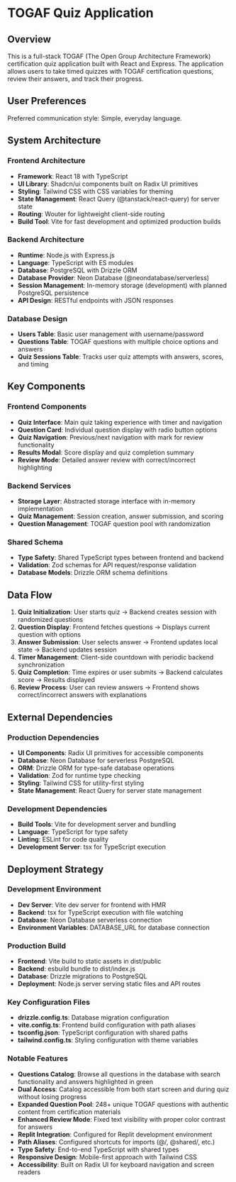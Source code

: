 # TOGAF Quiz Application

## Overview

This is a full-stack TOGAF (The Open Group Architecture Framework) certification quiz application built with React and Express. The application allows users to take timed quizzes with TOGAF certification questions, review their answers, and track their progress.

## User Preferences

Preferred communication style: Simple, everyday language.

## System Architecture

### Frontend Architecture
- **Framework**: React 18 with TypeScript
- **UI Library**: Shadcn/ui components built on Radix UI primitives
- **Styling**: Tailwind CSS with CSS variables for theming
- **State Management**: React Query (@tanstack/react-query) for server state
- **Routing**: Wouter for lightweight client-side routing
- **Build Tool**: Vite for fast development and optimized production builds

### Backend Architecture
- **Runtime**: Node.js with Express.js
- **Language**: TypeScript with ES modules
- **Database**: PostgreSQL with Drizzle ORM
- **Database Provider**: Neon Database (@neondatabase/serverless)
- **Session Management**: In-memory storage (development) with planned PostgreSQL persistence
- **API Design**: RESTful endpoints with JSON responses

### Database Design
- **Users Table**: Basic user management with username/password
- **Questions Table**: TOGAF questions with multiple choice options and answers
- **Quiz Sessions Table**: Tracks user quiz attempts with answers, scores, and timing

## Key Components

### Frontend Components
- **Quiz Interface**: Main quiz taking experience with timer and navigation
- **Question Card**: Individual question display with radio button options
- **Quiz Navigation**: Previous/next navigation with mark for review functionality
- **Results Modal**: Score display and quiz completion summary
- **Review Mode**: Detailed answer review with correct/incorrect highlighting

### Backend Services
- **Storage Layer**: Abstracted storage interface with in-memory implementation
- **Quiz Management**: Session creation, answer submission, and scoring
- **Question Management**: TOGAF question pool with randomization

### Shared Schema
- **Type Safety**: Shared TypeScript types between frontend and backend
- **Validation**: Zod schemas for API request/response validation
- **Database Models**: Drizzle ORM schema definitions

## Data Flow

1. **Quiz Initialization**: User starts quiz → Backend creates session with randomized questions
2. **Question Display**: Frontend fetches questions → Displays current question with options
3. **Answer Submission**: User selects answer → Frontend updates local state → Backend updates session
4. **Timer Management**: Client-side countdown with periodic backend synchronization
5. **Quiz Completion**: Time expires or user submits → Backend calculates score → Results displayed
6. **Review Process**: User can review answers → Frontend shows correct/incorrect answers with explanations

## External Dependencies

### Production Dependencies
- **UI Components**: Radix UI primitives for accessible components
- **Database**: Neon Database for serverless PostgreSQL
- **ORM**: Drizzle ORM for type-safe database operations
- **Validation**: Zod for runtime type checking
- **Styling**: Tailwind CSS for utility-first styling
- **State Management**: React Query for server state management

### Development Dependencies
- **Build Tools**: Vite for development server and bundling
- **Language**: TypeScript for type safety
- **Linting**: ESLint for code quality
- **Development Server**: tsx for TypeScript execution

## Deployment Strategy

### Development Environment
- **Dev Server**: Vite dev server for frontend with HMR
- **Backend**: tsx for TypeScript execution with file watching
- **Database**: Neon Database serverless connection
- **Environment Variables**: DATABASE_URL for database connection

### Production Build
- **Frontend**: Vite build to static assets in dist/public
- **Backend**: esbuild bundle to dist/index.js
- **Database**: Drizzle migrations to PostgreSQL
- **Deployment**: Node.js server serving static files and API routes

### Key Configuration Files
- **drizzle.config.ts**: Database migration configuration
- **vite.config.ts**: Frontend build configuration with path aliases
- **tsconfig.json**: TypeScript configuration with shared paths
- **tailwind.config.ts**: Styling configuration with theme variables

### Notable Features
- **Questions Catalog**: Browse all questions in the database with search functionality and answers highlighted in green
- **Dual Access**: Catalog accessible from both start screen and during quiz without losing progress
- **Expanded Question Pool**: 248+ unique TOGAF questions with authentic content from certification materials
- **Enhanced Review Mode**: Fixed text visibility with proper color contrast for answers
- **Replit Integration**: Configured for Replit development environment
- **Path Aliases**: Configured shortcuts for imports (@/, @shared/, etc.)
- **Type Safety**: End-to-end TypeScript with shared types
- **Responsive Design**: Mobile-first approach with Tailwind CSS
- **Accessibility**: Built on Radix UI for keyboard navigation and screen readers
